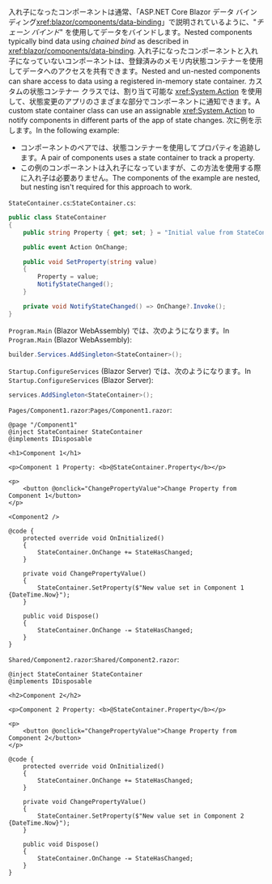 <span data-ttu-id="0f6a9-101">入れ子になったコンポーネントは通常、「ASP.NET Core Blazor データ バインディング<xref:blazor/components/data-binding>」で説明されているように、"*チェーン バインド*" を使用してデータをバインドします。</span><span class="sxs-lookup"><span data-stu-id="0f6a9-101">Nested components typically bind data using *chained bind* as described in <xref:blazor/components/data-binding>.</span></span> <span data-ttu-id="0f6a9-102">入れ子になったコンポーネントと入れ子になっていないコンポーネントは、登録済みのメモリ内状態コンテナーを使用してデータへのアクセスを共有できます。</span><span class="sxs-lookup"><span data-stu-id="0f6a9-102">Nested and un-nested components can share access to data using a registered in-memory state container.</span></span> <span data-ttu-id="0f6a9-103">カスタムの状態コンテナー クラスでは、割り当て可能な <xref:System.Action> を使用して、状態変更のアプリのさまざまな部分でコンポーネントに通知できます。</span><span class="sxs-lookup"><span data-stu-id="0f6a9-103">A custom state container class can use an assignable <xref:System.Action> to notify components in different parts of the app of state changes.</span></span> <span data-ttu-id="0f6a9-104">次に例を示します。</span><span class="sxs-lookup"><span data-stu-id="0f6a9-104">In the following example:</span></span>

* <span data-ttu-id="0f6a9-105">コンポーネントのペアでは、状態コンテナーを使用してプロパティを追跡します。</span><span class="sxs-lookup"><span data-stu-id="0f6a9-105">A pair of components uses a state container to track a property.</span></span>
* <span data-ttu-id="0f6a9-106">この例のコンポーネントは入れ子になっていますが、この方法を使用する際に入れ子は必要ありません。</span><span class="sxs-lookup"><span data-stu-id="0f6a9-106">The components of the example are nested, but nesting isn't required for this approach to work.</span></span>

<span data-ttu-id="0f6a9-107">`StateContainer.cs`:</span><span class="sxs-lookup"><span data-stu-id="0f6a9-107">`StateContainer.cs`:</span></span>

```csharp
public class StateContainer
{
    public string Property { get; set; } = "Initial value from StateContainer";

    public event Action OnChange;

    public void SetProperty(string value)
    {
        Property = value;
        NotifyStateChanged();
    }

    private void NotifyStateChanged() => OnChange?.Invoke();
}
```

<span data-ttu-id="0f6a9-108">`Program.Main` (Blazor WebAssembly) では、次のようになります。</span><span class="sxs-lookup"><span data-stu-id="0f6a9-108">In `Program.Main` (Blazor WebAssembly):</span></span>

```csharp
builder.Services.AddSingleton<StateContainer>();
```

<span data-ttu-id="0f6a9-109">`Startup.ConfigureServices` (Blazor Server) では、次のようになります。</span><span class="sxs-lookup"><span data-stu-id="0f6a9-109">In `Startup.ConfigureServices` (Blazor Server):</span></span>

```csharp
services.AddSingleton<StateContainer>();
```

<span data-ttu-id="0f6a9-110">`Pages/Component1.razor`:</span><span class="sxs-lookup"><span data-stu-id="0f6a9-110">`Pages/Component1.razor`:</span></span>

```razor
@page "/Component1"
@inject StateContainer StateContainer
@implements IDisposable

<h1>Component 1</h1>

<p>Component 1 Property: <b>@StateContainer.Property</b></p>

<p>
    <button @onclick="ChangePropertyValue">Change Property from Component 1</button>
</p>

<Component2 />

@code {
    protected override void OnInitialized()
    {
        StateContainer.OnChange += StateHasChanged;
    }

    private void ChangePropertyValue()
    {
        StateContainer.SetProperty($"New value set in Component 1 {DateTime.Now}");
    }

    public void Dispose()
    {
        StateContainer.OnChange -= StateHasChanged;
    }
}
```

<span data-ttu-id="0f6a9-111">`Shared/Component2.razor`:</span><span class="sxs-lookup"><span data-stu-id="0f6a9-111">`Shared/Component2.razor`:</span></span>

```razor
@inject StateContainer StateContainer
@implements IDisposable

<h2>Component 2</h2>

<p>Component 2 Property: <b>@StateContainer.Property</b></p>

<p>
    <button @onclick="ChangePropertyValue">Change Property from Component 2</button>
</p>

@code {
    protected override void OnInitialized()
    {
        StateContainer.OnChange += StateHasChanged;
    }

    private void ChangePropertyValue()
    {
        StateContainer.SetProperty($"New value set in Component 2 {DateTime.Now}");
    }

    public void Dispose()
    {
        StateContainer.OnChange -= StateHasChanged;
    }
}
```
